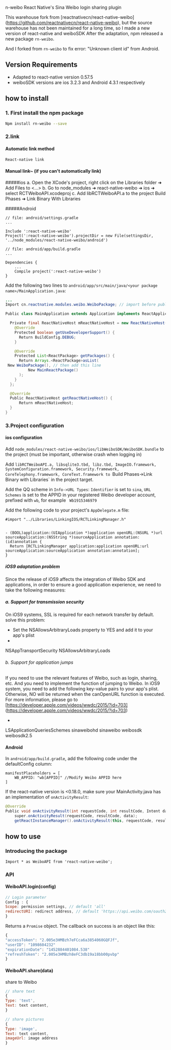 n-weibo
React Native's Sina Weibo login sharing plugin

This warehouse fork from [reactnativecn/react-native-weibo] (https://github.com/reactnativecn/react-native-weibo), but the source warehouse has not been maintained for a long time, so I made a new version of react-native and weiboSDK After the adaptation, npm released a new package `rn-weibo`.

And I forked from `rn-weibo` to fix error: "Unknown client id" from Android.

## Version Requirements

+ Adapted to react-native version 0.57.5
+ weiboSDK versions are ios 3.2.3 and Android 4.3.1 respectively

## how to install

### 1. First install the npm package

```bash
Npm install rn-weibo --save
```

### 2.link
#### Automatic link method

```bash
React-native link
```

#### Manual link~ (if you can't automatically link)
#####ios
a. Open the XCode's project, right click on the Libraries folder ➜ Add Files to <...>
b. Go to node_modules ➜ react-native-weibo ➜ ios ➜ select RCTWeiboAPI.xcodeproj
c. Add libRCTWeiboAPI.a to the project Build Phases ➜ Link Binary With Libraries

#####Android

```
// file: android/settings.gradle
...

Include ':react-native-weibo'
Project(':react-native-weibo').projectDir = new File(settingsDir, '../node_modules/react-native-weibo/android')
```

```
// file: android/app/build.gradle
...

Dependencies {
    ...
    Compile project(':react-native-weibo')
}
```

Add the following two lines to `android/app/src/main/java/<your package name>/MainApplication.java`:

```java
...
Import cn.reactnative.modules.weibo.WeiboPackage; // import before public class MainApplication

Public class MainApplication extends Application implements ReactApplication {

  Private final ReactNativeHost mReactNativeHost = new ReactNativeHost(this) {
    @Override
    Protected boolean getUseDeveloperSupport() {
      Return BuildConfig.DEBUG;
    }

    @Override
    Protected List<ReactPackage> getPackages() {
      Return Arrays.<ReactPackage>asList(
 New WeiboPackage(), // then add this line
          New MainReactPackage()
      );
    }
  };

  @Override
  Public ReactNativeHost getReactNativeHost() {
      Return mReactNativeHost;
  }
}
```

### 3.Project configuration
#### ios configuration
Add `node_modules/react-native-weibo/ios/libWeiboSDK/WeiboSDK.bundle` to the project (must be important, otherwise crash when logging in)

Add `libRCTWeiboAPI.a, libsqlite3.tbd, libz.tbd, ImageIO.framework, SystemConfiguration.framework, Security.framework, CoreTelephony.framework, CoreText.framework to `Build Phases->Link Binary with Libraries` in the project target.


Add the QQ scheme in `Info->URL Types`: `Identifier` is set to `sina`, `URL Schemes` is set to the APPID in your registered Weibo developer account, prefixed with `wb`, for example ` Wb1915346979`

Add the following code to your project's `AppDelegate.m` file:

```
#import "../Libraries/LinkingIOS/RCTLinkingManager.h"


- (BOOL)application:(UIApplication *)application openURL:(NSURL *)url sourceApplication:(NSString *)sourceApplication annotation:(id)annotation {
  Return [RCTLinkingManager application:application openURL:url sourceApplication:sourceApplication annotation:annotation];
}

```

##### iOS9 adaptation problem

Since the release of iOS9 affects the integration of Weibo SDK and applications, in order to ensure a good application experience, we need to take the following measures:
##### a. Support for transmission security
On iOS9 systems, SSL is required for each network transfer by default. solve this problem:

- Set the NSAllowsArbitraryLoads property to YES and add it to your app's plist
-
<key>NSAppTransportSecurity</key>
<dict>
<key>NSAllowsArbitraryLoads</key>
</true>
</dict>

###### b. Support for application jumps
If you need to use the relevant features of Weibo, such as login, sharing, etc. And you need to implement the function of jumping to Weibo. In iOS9 system, you need to add the following key-value pairs to your app's plist. Otherwise, NO will be returned when the canOpenURL function is executed. For more information, please go to [https://developer.apple.com/videos/wwdc/2015/?id=703] (https://developer.apple.com/videos/wwdc/2015/?id=703)

-
<key>LSApplicationQueriesSchemes</key>
<array>
<string>sinaweibohd</string>
<string>sinaweibo</string>
<string>weibosdk</string>
<string>weibosdk2.5</string>
</array>


#### Android

In `android/app/build.gradle`, add the following code under the defaultConfig column:

```
manifestPlaceholders = [
    WB_APPID: "wb[APPID]" //Modify Weibo APPID here
]
```

If the react-native version is <0.18.0, make sure your MainActivity.java has an implementation of `onActivityResult`:

```java
@Override
Public void onActivityResult(int requestCode, int resultCode, Intent data){
    super.onActivityResult(requestCode, resultCode, data);
    getReactInstanceManager().onActivityResult(this, requestCode, resultCode, data);}
```

## how to use

### Introducing the package

```
Import * as WeiboAPI from 'react-native-weibo';
```

### API

#### WeiboAPI.login(config)

```javascript
// Login parameter
Config : {
Scope: permission settings, // default 'all'
redirectURI: redirect address, // default 'https://api.weibo.com/oauth2/default.html' (must be the same as the redirectURI setting in the application advanced settings in the sina microblogging open platform, otherwise login will fail)
}
```

Returns a `Promise` object. The callback on success is an object like this:

```javascript
{
"accessToken": "2.005e3HMBzh7eFCca6a3854060GQFJf",
"userID": "1098604232"
"expirationDate": "1452884401084.538"
"refreshToken": "2.005e3HMBzh8eFC3db19a18bb00pvbp"
}
```

#### WeiboAPI.share(data)

share to Weibo

```javascript
// share text
{
Type: 'text',
Text: text content,
}
```

```javascript
// share pictures
{
Type: 'image',
Text: text content,
imageUrl: image address
}
```
